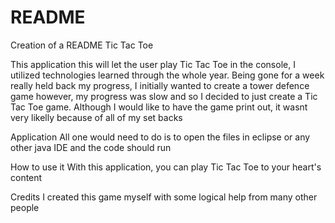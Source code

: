 # README
Creation of a README
Tic Tac Toe

This application 
this will let the user play Tic Tac Toe in the console, I utilized technologies learned through the whole year. Being gone for a week really held back my progress, I initially wanted to create a tower defence game however, my progress was slow and so I decided to just create a Tic Tac Toe game. Although I would like to have the game print out, it wasnt very likelly because of all of my set backs

Application
All one would need to do is to open the files in eclipse or any other java IDE and the code should run

How to use it
With this application, you can play Tic Tac Toe to your heart's content 

Credits
I created this game myself with some logical help from many other people


